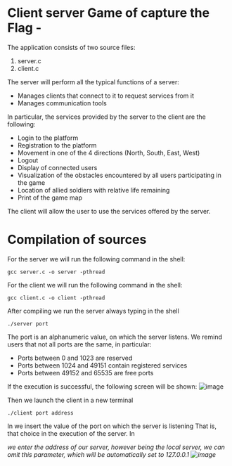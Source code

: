 # Client server Game of capture the Flag -

The application consists of two source files:

1) server.c
2) client.c


The server will perform all the typical functions of a server:
- Manages clients that connect to it to request services from it
- Manages communication tools

In particular, the services provided by the server to the client are the following:
- Login to the platform
- Registration to the platform
- Movement in one of the 4 directions (North, South, East, West)
- Logout
- Display of connected users
- Visualization of the obstacles encountered by all users participating in the game
- Location of allied soldiers with relative life remaining
- Print of the game map

The client will allow the user to use the services offered by the server.

# Compilation of sources

For the server we will run the following command in the shell:

    gcc server.c -o server -pthread

For the client we will run the following command in the shell:

    gcc client.c -o client -pthread

After compiling we run the server always typing in the shell

    ./server port
    
The port is an alphanumeric value, on which the server listens.
We remind users that not all ports are the same, in particular:
- Ports between 0 and 1023 are reserved
- Ports between 1024 and 49151 contain registered services
- Ports between 49152 and 65535 are free ports
  
If the execution is successful, the following screen will be shown:
    ![image](https://user-images.githubusercontent.com/33984528/149159952-33d2f036-6cdd-4d34-ba7a-43a05f34ba1e.png)
    
Then we launch the client in a new terminal

    ./client port address

In <port> we insert the value of the port on which the server is listening
That is, that choice in the execution of the server.
In <address> we enter the address of our server, however being the local server,
we can omit this parameter, which will be automatically set to 127.0.0.1
    ![image](https://user-images.githubusercontent.com/33984528/149159838-155fda6d-6496-48a2-b154-96b741240935.png)
